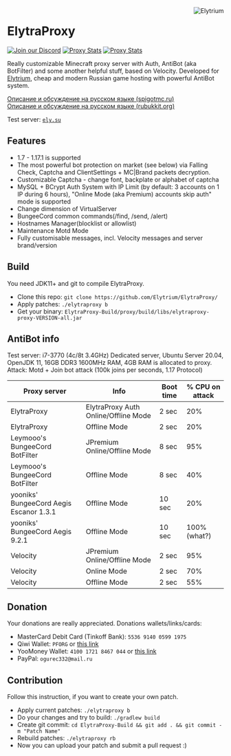 <img src="https://elytrium.net/src/img/elytrium.webp" alt="Elytrium" align="right">

# ElytraProxy
[![Join our Discord](https://img.shields.io/discord/775778822334709780.svg?logo=discord&label=Discord)](https://ely.su/discord)
[![Proxy Stats](https://img.shields.io/bstats/servers/12233?logo=minecraft&label=ElytraProxy%20Servers)](https://bstats.org/plugin/velocity/ElytraProxy/12233)
[![Proxy Stats](https://img.shields.io/bstats/players/12233?logo=minecraft&label=Players%20on%20ElytraProxy)](https://bstats.org/plugin/velocity/ElytraProxy/12233)

Really customizable Minecraft proxy server with Auth, AntiBot (aka BotFilter) and some another helpful stuff, based on Velocity. Developed for [Elytrium](https://elytrium.net/), cheap and modern Russian game hosting with powerful AntiBot system.

[Описание и обсуждение на русском языке (spigotmc.ru)](https://spigotmc.ru/resources/elytraproxy.715/) <br>
[Описание и обсуждение на русском языке (rubukkit.org)](http://rubukkit.org/threads/antibot-elytraproxy-proksi-server-fork-velocity-s-avtorizaciej-i-zaschitoj-ot-botov-1-7-1-17-1.177904/)

Test server: [``ely.su``](https://hotmc.ru/minecraft-server-203216)

## Features

- 1.7 - 1.17.1 is supported
- The most powerful bot protection on market (see below) via Falling Check, Captcha and ClientSettings + MC|Brand packets decryption.
- Customizable Captcha - change font, backplate or alphabet of captcha
- MySQL + BCrypt Auth System with IP Limit (by default: 3 accounts on 1 IP during 6 hours), "Online Mode (aka Premium) accounts skip auth" mode is supported
- Change dimension of VirtualServer
- BungeeCord common commands(/find, /send, /alert)
- Hostnames Manager(blocklist or allowlist)
- Maintenance Motd Mode
- Fully customisable messages, incl. Velocity messages and server brand/version

## Build

You need JDK11+ and git to compile ElytraProxy.

- Clone this repo: ```git clone https://github.com/Elytrium/ElytraProxy/```
- Apply patches: ```./elytraproxy b```
- Get your binary: ```ElytraProxy-Build/proxy/build/libs/elytraproxy-proxy-VERSION-all.jar```

## AntiBot info

Test server: i7-3770 (4c/8t 3.4GHz) Dedicated server, Ubuntu Server 20.04, OpenJDK 11, 16GB DDR3 1600MHz RAM, 4GB RAM is allocated to proxy. <br>
Attack: Motd + Join bot attack (100k joins per seconds, 1.17 Protocol)

Proxy server | Info | Boot time | % CPU on attack
--- | --- | --- | ---
ElytraProxy | ElytraProxy Auth Online/Offline Mode | 2 sec | 20%
ElytraProxy | Offline Mode | 2 sec | 20%
Leymooo's BungeeCord BotFilter | JPremium Online/Offline Mode | 8 sec | 95%
Leymooo's BungeeCord BotFilter | Offline Mode | 8 sec | 40%
yooniks' BungeeCord Aegis Escanor 1.3.1 | Offline Mode | 10 sec | 20%
yooniks' BungeeCord Aegis 9.2.1 | Offline Mode | 10 sec | 100% (what?)
Velocity | JPremium Online/Offline Mode | 2 sec | 95% 
Velocity | Online Mode | 2 sec | 70% 
Velocity | Offline Mode | 2 sec | 55%

## Donation

Your donations are really appreciated. Donations wallets/links/cards:

- MasterCard Debit Card (Tinkoff Bank): ``5536 9140 0599 1975``
- Qiwi Wallet: ``PFORG`` or [this link](https://my.qiwi.com/form/Petr-YSpyiLt9c6)
- YooMoney Wallet: ``4100 1721 8467 044`` or [this link](https://yoomoney.ru/quickpay/shop-widget?writer=seller&targets=Donation&targets-hint=&default-sum=&button-text=11&payment-type-choice=on&mobile-payment-type-choice=on&hint=&successURL=&quickpay=shop&account=410017218467044)
- PayPal: ``ogurec332@mail.ru``

## Contribution

Follow this instruction, if you want to create your own patch.

- Apply current patches: ```./elytraproxy b```
- Do your changes and try to build: ```./gradlew build```
- Create git commit: ```cd ElytraProxy-Build && git add . && git commit -m "Patch Name"```
- Rebuild patches: ```./elytraproxy rb```
- Now you can upload your patch and submit a pull request :)
